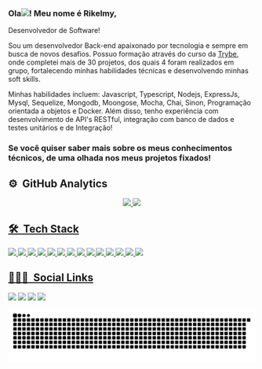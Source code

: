 ### Ola<img src="https://raw.githubusercontent.com/kaueMarques/kaueMarques/master/hi.gif" width="1px">! Meu nome é Rikelmy, 
Desenvolvedor de Software!
<br>

Sou um desenvolvedor Back-end apaixonado por tecnologia e sempre em busca de novos desafios. Possuo formação através do curso da [Trybe](https://www.betrybe.com/), onde completei mais de 30 projetos, dos quais 4 foram realizados em grupo, fortalecendo minhas habilidades técnicas e desenvolvendo minhas soft skills.

Minhas habilidades incluem: Javascript, Typescript, Nodejs, ExpressJs, Mysql, Sequelize, Mongodb, Moongose, Mocha, Chai, Sinon, Programação orientada a objetos e Docker. Além disso, tenho experiência com desenvolvimento de API's RESTful, integração com banco de dados e testes unitários e de Integração!

### Se você quiser saber mais sobre os meus conhecimentos técnicos, de uma olhada nos meus projetos fixados!

## ⚙️ &nbsp;GitHub Analytics

<div align="center">
  <a href="https://github.com/Rikelmy-Lopes">
  <img height="150em" src="https://rikelmy-github-readme-stats.vercel.app/api?username=Rikelmy-Lopes&show_icons=true&theme=gotham&include_all_commits=true&count_private=true"/>
  <img height="150em" src="https://rikelmy-github-readme-stats.vercel.app/api/top-langs/?username=Rikelmy-Lopes&layout=compact&langs_count=7&theme=gotham"/>
</div>

## 🛠 &nbsp;Tech Stack

<div>
<img height='30em' src='https://img.shields.io/badge/JavaScript-F7DF1E?style=for-the-badge&logo=javascript&logoColor=black' />
<img height='30em' src='https://img.shields.io/badge/TypeScript-007ACC?style=for-the-badge&logo=typescript&logoColor=white' />
<img height='30em' src='https://img.shields.io/badge/Node.js-43853D?style=for-the-badge&logo=node.js&logoColor=white' />
<img height='30em' src='https://img.shields.io/badge/Express.js-404D59?style=for-the-badge' />
<img height='30em' src='https://img.shields.io/badge/MySQL-00000F?style=for-the-badge&logo=mysql&logoColor=white' />
<img height='30em' src='https://img.shields.io/badge/sequelize-323330?style=for-the-badge&logo=sequelize&logoColor=blue' />
<img height='30em' src='https://img.shields.io/badge/MongoDB-4EA94B?style=for-the-badge&logo=mongodb&logoColor=white' />
<img height='30em' src='https://img.shields.io/badge/Mongoose-4EA94B?style=for-the-badge&logo=mongodb&logoColor=white' />
<img height='30em' src='https://img.shields.io/badge/JWT-black?style=for-the-badge&logo=JSON%20web%20tokens' />
<img height='30em' src='https://img.shields.io/badge/mocha.js-323330?style=for-the-badge&logo=mocha&logoColor=Brow' />
<img height='30em' src='https://img.shields.io/badge/chai.js-323330?style=for-the-badge&logo=chai&logoColor=red' />
<img height='30em' src='https://img.shields.io/badge/sinon.js-323330?style=for-the-badge&logo=sinon' />
<img height='30em' src='https://img.shields.io/badge/GitHub-100000?style=for-the-badge&logo=github&logoColor=white' />
<img height='30em' src='https://img.shields.io/badge/Visual_Studio_Code-0078D4?style=for-the-badge&logo=visual%20studio%20code&logoColor=white' />
</div>
                         
## 👨🏽‍🦲 &nbsp;Social Links  
  
<div>
  <a href="https://www.linkedin.com/in/rikelmy-lopes/" target="_blank"><img height='30em' src="https://img.shields.io/badge/-LinkedIn-%230077B5?style=for-the-badge&logo=linkedin&logoColor=white" target="_blank"></a>
  <a href="https://rikelmy-lopes.github.io/" target="_blank"><img height='30em' src="https://img.shields.io/badge/Portfolio-%23000000.svg?style=for-the-badge&logo=firefox&logoColor=#FF7139" target="_blank"></a>
  <a href = "mailto:rikelmylopes899@gmail.com"><img height='30em' src="https://img.shields.io/badge/-Gmail-%23333?style=for-the-badge&logo=gmail&logoColor=white" target="_blank"></a>
  <a href="https://www.instagram.com/rikelmy_lopes18/" target="_blank"><img height='30em' src="https://img.shields.io/badge/-Instagram-%23E4405F?style=for-the-badge&logo=instagram&logoColor=white" target="_blank"></a>
 
  ![Snake animation](https://github.com/Rikelmy-Lopes/Rikelmy-Lopes/blob/output/github-contribution-grid-snake.svg)
 
</div>  
